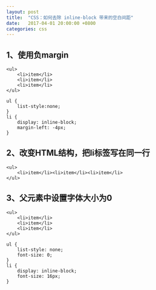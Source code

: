 ```yaml
---
layout: post
title:  "CSS：如何去除 inline-block 带来的空白间距"
date:   2017-04-01 20:00:00 +0800
categories: css
---
```

## 1、使用负margin

```
<ul>
    <li>item</li>
    <li>item</li>
    <li>item</li>
</ul>
```

```
ul {
    list-style:none;
}
li {
    display: inline-block;
    margin-left: -4px;
}
```

## 2、改变HTML结构，把li标签写在同一行

```
<ul>
    <li>item</li><li>item</li><li>item</li>
</ul>
```

## 3、父元素中设置字体大小为0

```
<ul>
    <li>item</li>
    <li>item</li>
    <li>item</li>
</ul>
```

```
ul {
    list-style: none;
    font-size: 0;
}
li {
    display: inline-block;
    font-size: 16px;
}
```



